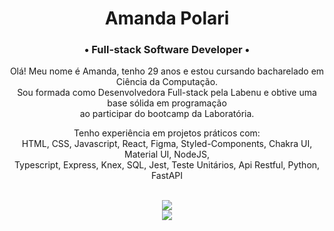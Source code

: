 <div align="center">
<h1>Amanda Polari</h1>
<h3>• Full-stack Software Developer •</h3>
</div>

<div align="center">

Olá! Meu nome é Amanda, tenho 29 anos e estou cursando bacharelado em Ciência da Computação. <br>
Sou formada como Desenvolvedora Full-stack pela Labenu e obtive uma base sólida em programação <br> ao participar do bootcamp da Laboratória. 

Tenho experiência em projetos práticos com:<br> HTML, CSS, Javascript, React, Figma, Styled-Components, Chakra UI, Material UI, NodeJS,<br> Typescript, Express, Knex, SQL, Jest, Teste Unitários, Api Restful, Python, FastAPI

<br>

<div style="text-align: center;">
  <a href="https://skillicons.dev">
    <img src="https://skillicons.dev/icons?i=html,css,js,react,git,github,figma,jest,firebase,postman,styledcomponents,mui"/>
  </a>
</div>

<div style="text-align: center;">
  <a href="https://skillicons.dev">
    <img src="https://skillicons.dev/icons?i=typescript,nodejs,mysql,sqlite,express,python,fastapi"/>
  </a>
</div>

<!---


<div align="center" style="height: 6px;">
  <img src="https://media.giphy.com/media/Wj7lNjMNDxSmc/giphy.gif" width="300" height="200">
</div>

<a href="https://skillicons.dev">
  <img src="https://skillicons.dev/icons?i=typescript,nodejs,mysql,sqlite,express,knex,python,fastapi" style="height: 30px;"/>
</a>



Fique a vontade no meu perfil, abaixo vai encontrar um [**Guia de Repositórios**](https://github.com/amandapolari/guia-de-repositorios) onde organizei todos os meus projetos e repositórios de prática do meu curso atual! 

<div align="center"> 
[![Snake animation](https://github.com/amandapolari/amandapolari/blob/output/github-contribution-grid-snake.svg)](url)
</div>
--->
